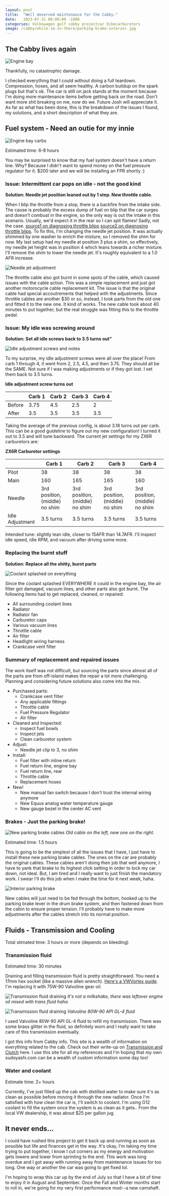 ```yaml
---
layout: post
title:  "Well deserved maintenance for the Cabby."
date:   2023-07-31 00:00:00 -1000
categories: Volkswagen golf cabby projectcar bikecarburetors
image: /cabby/while-im-in-there/parking-brake-interior.jpg
---
```


## The Cabby lives again

![Engine bay](https://www.sudoyashi.com/assets/img/cabby/while-im-in-there/engine-bay-july-2023.jpg)

Thankfully, no catastrophic damage.

I checked everything that I could without doing a full teardown. Compression, hoses, and all seem healthy. A carbon buildup on the spark plugs but that's ok. The car is still on jack stands at the moment because I'm doing more maintenance items before getting back on the road. Don't want more shit breaking on me, now do we. Future Josh will appreciate it. As far as what has been done, this is the breakdown of the issues I found, my solutions, and a short description of what they are.

## Fuel system - Need an outie for my innie

![Engine bay carbs](https://www.sudoyashi.com/assets/img/cabby/while-im-in-there/carbs.jpg)

Estimated time: 6-8 hours

You may be surprised to know that my fuel system doesn't have a return line. Why? Because I didn't want to spend money on the fuel pressure regulator for it. $200 later and we will be installing an FPR shortly :)

### Issue: Intermittent car pops on idle - not the good kind

**Solution: Needle jet position leaned out by 1 step. New throttle cable.**

When I blip the throttle from a stop, there is a backfire from the intake side. The cause is probably the excess dump of fuel on blip that the car surges and doesn't combust in the engine, so the only way is out the intake in this scenario. Usually, we'd expect it in the rear so I can spit flames! Sadly, not the case. [source1 on diagnosing throttle blips](https://www.vulcanforums.com/threads/lean-popping-from-carb-at-idle-blipping-the-throttle.304374/) [source2 on diagnosing throttle blips](https://www.chopcult.com/forum/showthread.php?t=39845). To fix this, I'm changing the needle jet position. It was actually shimmed by one washer to enrich the mixture, so I removed the shim for now. My last setup had my needle at position 3 plus a shim, so effectively, my needle jet height was in position 4 which leans towards a richer mixture. I'll remove the shim to lower the needle jet. It's roughly equivalent to a 1.0 AFR increase.

![Needle jet adjustment](https://www.sudoyashi.com/assets/img/cabby/while-im-in-there/needle-jet-adjustment.jpg)

The throttle cable also got burnt in some spots of the cable, which caused issues with the cable action. This was a simple replacement and just got another motorocycle cable replacement kit. The issue is that the original cable had special accoutrements that helped with the adjustments. Since throttle cables are another $30 or so, instead, I took parts from the old one and fitted it to the new one. It kind of works. The new cable took about 40 minutes to put together, but the real struggle was fitting this to the throttle pedal.

### Issue: My idle was screwing around

**Solution: Set all idle screws back to 3.5 turns out"**

![Idle adjustment screws and notes](https://www.sudoyashi.com/assets/img/cabby/while-im-in-there/carb-adjustments.jpg)

To my surprise, my idle adjustment screws were all over the place! From carb 1 through 4, it went from 2, 2.5, 4.5, and then 3.75. They should all be the SAME. Not sure if I was making adjustments or if they got lost. I set them back to 3.5 turns.

**Idle adjustment screw turns out**

|        | Carb 1 | Carb 2 | Carb 3 | Carb 4 |
| ------ | ------ | ------ | ------ | ------ |
| Before | 3.75   | 4.5    | 2.5    | 2      |
| After  | 3.5      | 3.5      | 3.5 | 3.5 |

Taking the average of the previous config, is about 3.18 turns out per carb. This can be a good guideline to figure out my new configuration! I turned it out to 3.5 and will tune backward. The current jet settings for my ZX6R carburetors are:

**ZX6R Carburetor settings**

|                 | Carb 1                         | Carb 2                         | Carb 3                         | Carb 4                         |
| --------------- | ------------------------------ | ------------------------------ | ------------------------------ | ------------------------------ |
| Pilot           | 38                             | 38                             | 38                             | 38                             |
| Main            | 160                            | 165                            | 165                            | 160                            |
| Needle          | 3rd position, (middle) no shim | 3rd position, (middle) no shim | 3rd position, (middle) no shim | 3rd position, (middle) no shim |
| Idle Adjustment | 3.5 turns                      | 3.5 turns                      | 3.5 turns                      | 3.5 turns                      |

Intended tune: slightly lean idle, closer to 15AFR than 14.7AFR. I'll inspect idle speed, idle RPM, and vacuum after driving some more.

### Replacing the burnt stuff

**Solution: Replace all the shitty, burnt parts**

![Coolant splashed on everything](https://www.sudoyashi.com/assets/img/cabby/badrad/damage3.jpg)

Since the coolant splashed EVERYWHERE it could in the engine bay, the air filter got damaged, vacuum lines, and other parts also got burnt. The following items had to get replaced, cleaned, or repaired:
- All surrounding coolant lines
- Radiator
- Radiator fan
- Carburetor caps
- Various vacuum lines
- Throttle cable
- Air filter
- Headlight wiring harness
- Crankcase vent filter

### Summary of replacement and repaired issues

The work itself was not difficult, but sourcing the parts since almost all of the parts are from off-island makes the repair a lot more challenging. Planning and considering future solutions also come into the mix.

- Purchased parts:
  - Crankcase vent filter
  - Any applicable fittings
  - Throttle cable
  - Fuel Pressure Regulator
  - AIr filter
- Cleaned and Inspected:
  - Inspect fuel bowls
  - Inspect jets
  - Clean carburetor system
- Adjust:
  - Needle jet clip to 3, no shim
- Install:
  - Fuel filter with inline return
  - Fuel return line, engine bay
  - Fuel return line, rear
  - Throttle cable
  - Replacement hoses
- New!
  - New manual fan switch because I don't trust the internal wiring anymore
  - New Equus analog water temperature gauge
  - New gauge bezel in the center AC vent

### Brakes - Just the parking brake!

![New parking brake cables](https://www.sudoyashi.com/assets/img/cabby/while-im-in-there/new-parking-brake-cable.jpg)
*Old cable on the left, new one on the right.*

Estimated time: 1.5 hours

This is going to be the simplest of all the issues that I have, I just have to install these new parking brake cables. The ones on the car are probably the original cables. These cables aren't doing their job that well anymore, I have to yank that brake to its highest click setting in order to lock my car down, not ideal. But, I am tired and I really want to just finish the mandatory work. I swear I'll do this job when I make the time for it next week, haha.

![Interior parking brake](https://www.sudoyashi.com/assets/img/cabby/while-im-in-there/parking-brake-interior.jpg)

New cables will just need to be fed through the bottom, hooked up to the parking brake lever in the drum brake system, and then fastened down from the cabin to ensure proper tension. I'll probably have to make more adjustments after the cables stretch into its normal position.


## Fluids - Transmission and Cooling

Total stimated time: 3 hours or more (depends on bleeding)

### Transmission fluid

Estimated time: 30 minutes

Draining and filling transmission fluid is pretty straightforward. You need a 17mm hex socket (like a massive allen wrench). [Here's a VWVortex guide](https://vwgolfmk1.org.uk/forum/index.php?page=topicview&id=how-to_2%2Fguide-changing-your_6). I'm replacing it with 75W-90 Valvoline gear oil.

![Transmission fluid draining](https://www.sudoyashi.com/assets/img/cabby/while-im-in-there/transmission-fluid.jpg)
*It's not a milkshake, there was leftover engine oil mixed with trans fluid haha*

![Transmission fluid draining](https://www.sudoyashi.com/assets/img/cabby/while-im-in-there/transmission-fluid-2.jpg)
*Valvoline 80W-90 API GL-4 fluid*

I used Valvoline 80W-90 API GL-4 fluid to refill my transmission. There was some brass glitter in the fluid, so definitely worn and I really want to take care of this transmission eventually.

I got this info from Cabby info. This site is a wealth of information on everything related to the cab. Check out their write-up on [Transmission and Clutch](https://www.cabby-info.com/transmission.htm) here. I use this site for all my references and I'm hoping that my own sudoyashi.com can be a wealth of custom information some day too!

### Water and coolant

Estimate time: 2+ hours

Currently, I've just filled up the cab with distilled water to make sure it's as clean as possible before moving it through the new radiator. Once I'm satisfied with how clean the car is, I'll switch to coolant. I'm using G12 coolant to fill the system once the system is as clean as it gets.. From the local VW dealership, it was about $25 per gallon jug.

## It never ends...

I could have rushed this project to get it back up and running as soon as possible but life and finances get in the way. It's okay, I'm taking my time trying to put together, I know I cut corners as my energy and motivation gets lowere and lower from sprinting to the end. This work was long overdue and I got away with running away from maintenance issues for too long. One way or another the car was going to get fixed lol. 

I'm hoping to wrap this car up by the end of July so that I have a bit of time to enjoy it in August and September. Once the Fall and Winter months start to roll in, we're going for my very first performance mod--a new camshaft.

